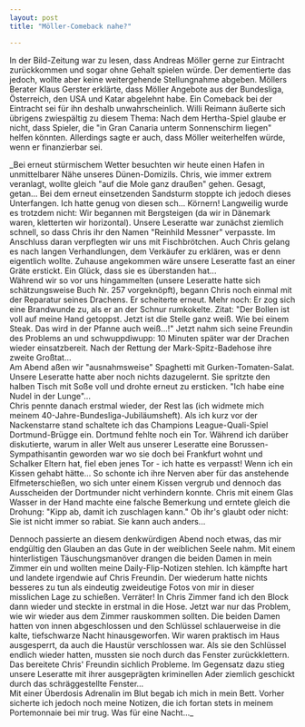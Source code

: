 ```yaml
---
layout: post
title: "Möller-Comeback nahe?"

---
```


In der Bild-Zeitung war zu lesen, dass Andreas Möller gerne zur Eintracht zurückkommen und sogar ohne Gehalt spielen würde. Der dementierte das jedoch, wollte aber keine weitergehende Stellungnahme abgeben. Möllers Berater Klaus Gerster erklärte, dass Möller Angebote aus der Bundesliga, Österreich, den USA und Katar abgelehnt habe. Ein Comeback bei der Eintracht sei für ihn deshalb unwahrscheinlich. Willi Reimann äußerte sich übrigens zwiespältig zu diesem Thema: Nach dem Hertha-Spiel glaube er nicht, dass Spieler, die "in Gran Canaria unterm Sonnenschirm liegen" helfen könnten. Allerdings sagte er auch, dass Möller weiterhelfen würde, wenn er finanzierbar sei.

_Bei erneut stürmischem Wetter besuchten wir heute einen Hafen in unmittelbarer Nähe unseres Dünen-Domizils. Chris, wie immer extrem veranlagt, wollte gleich "auf die Mole ganz draußen" gehen. Gesagt, getan... Bei dem erneut einsetzenden Sandsturm stoppte ich jedoch dieses Unterfangen. Ich hatte genug von diesen sch... Körnern! Langweilig wurde es trotzdem nicht: Wir begannen mit Bergsteigen (da wir in Dänemark waren, kletterten wir horizontal). Unsere Leseratte war zunächst ziemlich schnell, so dass Chris ihr den Namen "Reinhild Messner" verpasste. Im Anschluss daran verpflegten wir uns mit Fischbrötchen. Auch Chris gelang es nach langen Verhandlungen, dem Verkäufer zu erklären, was er denn eigentlich wollte. Zuhause angekommen wäre unsere Leseratte fast an einer Gräte erstickt. Ein Glück, dass sie es überstanden hat...  
Während wir so vor uns hingammelten (unsere Leseratte hatte sich schätzungsweise Buch Nr. 257 vorgeknöpft), begann Chris noch einmal mit der Reparatur seines Drachens. Er scheiterte erneut. Mehr noch: Er zog sich eine Brandwunde zu, als er an der Schnur rumkokelte. Zitat: "Der Bollen ist voll auf meine Hand getoppst. Jetzt ist die Stelle ganz weiß. Wie bei einem Steak. Das wird in der Pfanne auch weiß...!" Jetzt nahm sich seine Freundin des Problems an und schwuppdiwupp: 10 Minuten später war der Drachen wieder einsatzbereit. Nach der Rettung der Mark-Spitz-Badehose ihre zweite Großtat...  
Am Abend aßen wir "ausnahmsweise" Spaghetti mit Gurken-Tomaten-Salat. Unsere Leseratte hatte aber noch nichts dazugelernt. Sie spritzte den halben Tisch mit Soße voll und drohte erneut zu ersticken. "Ich habe eine Nudel in der Lunge"...  
Chris pennte danach erstmal wieder, der Rest las (ich widmete mich meinem 40-Jahre-Bundesliga-Jubiläumsheft). Als ich kurz vor der Nackenstarre stand schaltete ich das Champions League-Quali-Spiel Dortmund-Brügge ein. Dortmund fehlte noch ein Tor. Während ich darüber diskutierte, warum in aller Welt aus unserer Leseratte eine Borussen-Sympathisantin geworden war wo sie doch bei Frankfurt wohnt und Schalker Eltern hat, fiel eben jenes Tor - ich hatte es verpasst! Wenn ich ein Kissen gehabt hätte... So schonte ich ihre Nerven aber für das anstehende Elfmeterschießen, wo sich unter einem Kissen vergrub und dennoch das Ausscheiden der Dortmunder nicht verhindern konnte. Chris mit einem Glas Wasser in der Hand machte eine falsche Bemerkung und erntete gleich die Drohung: "Kipp ab, damit ich zuschlagen kann." Ob ihr's glaubt oder nicht: Sie ist nicht immer so rabiat. Sie kann auch anders...  
  
Dennoch passierte an diesem denkwürdigen Abend noch etwas, das mir endgültig den Glauben an das Gute in der weiblichen Seele nahm. Mit einem hinterlistigen Täuschungsmanöver drangen die beiden Damen in mein Zimmer ein und wollten meine Daily-Flip-Notizen stehlen. Ich kämpfte hart und landete irgendwie auf Chris Freundin. Der wiederum hatte nichts besseres zu tun als eindeutig zweideutige Fotos von mir in dieser misslichen Lage zu schießen. Verräter! In Chris Zimmer fand ich den Block dann wieder und steckte in erstmal in die Hose. Jetzt war nur das Problem, wie wir wieder aus dem Zimmer rauskommen sollten. Die beiden Damen hatten von innen abgeschlossen und den Schlüssel schlauerweise in die kalte, tiefschwarze Nacht hinausgeworfen. Wir waren praktisch im Haus ausgesperrt, da auch die Haustür verschlossen war. Als sie den Schlüssel endlich wieder hatten, mussten sie noch durch das Fenster zurückklettern. Das bereitete Chris' Freundin sichlich Probleme. Im Gegensatz dazu stieg unsere Leseratte mit ihrer ausgeprägten kriminellen Ader ziemlich geschickt durch das schräggestellte Fenster...  
Mit einer Überdosis Adrenalin im Blut begab ich mich in mein Bett. Vorher sicherte ich jedoch noch meine Notizen, die ich fortan stets in meinem Portemonnaie bei mir trug. Was für eine Nacht..._

